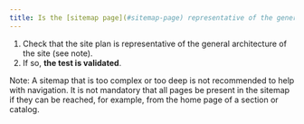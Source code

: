 ```yaml
---
title: Is the [sitemap page](#sitemap-page) representative of the general architecture of the site?
---
```


1. Check that the site plan is representative of the general architecture of the site (see note).
2. If so, **the test is validated**.

Note: A sitemap that is too complex or too deep is not recommended to help with navigation. It is not mandatory that all pages be present in the sitemap if they can be reached, for example, from the home page of a section or catalog.
